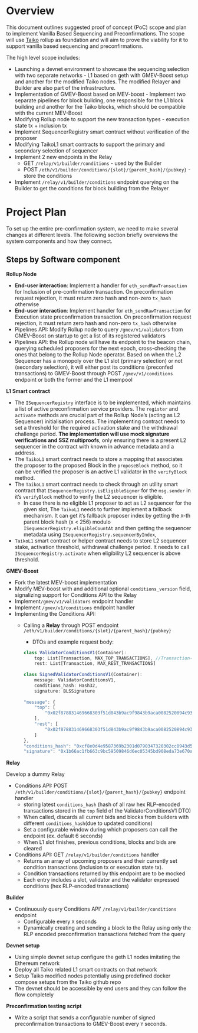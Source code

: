 # Overview
This document outlines suggested proof of concept (PoC) scope and plan to implement Vanilla Based Sequencing and Preconfirmations. The scope will use [Taiko](https://github.com/taikoxyz) rollup as foundation and will aim to prove the viability for it to support vanilla based sequencing and preconfirmations. 

The high level scope includes:

- Launching a devnet environment to showcase the sequencing selection with two separate networks - L1 based on geth with GMEV-Boost setup and another for the modified Taiko nodes. The modified Relayer and Builder are also part of the infrastructure.
- Implementation of GMEV-Boost based on MEV-boost - Implement two separate pipelines for block building, one responsible for the L1 block building and another for the Taiko blocks, which should be compatible with the current MEV-Boost
- Modifying Rollup node to support the new transaction types - execution state tx + inclusion tx
- Implement SequencerRegistry smart contract without verification of the proposer
- Modifying TaikoL1 smart contracts to support the primary and secondary selection of sequencer
- Implement 2 new endpoints in the Relay
    - GET  `/relay/v1/builder/conditions` - used by the Builder
    - POST `/eth/v1/builder/conditions/{slot}/{parent_hash}/{pubkey}` - store the conditions
- Implement `/relay/v1/builder/conditions` endpoint querying on the Builder to get the conditions for block building from the Relayer

# **Project Plan**

To set up the entire pre-confirmation system, we need to make several changes at different levels. The following section briefly overviews the system components and how they connect.

## Steps by Software component

**Rollup Node**

- **End-user interaction**: Implement a handler for `eth_sendRawTransaction` for Inclusion of pre-confirmation transaction. On preconfirmation request rejection, it must return zero hash and non-zero `tx_hash` otherwise
- **End-user interaction**: Implement handler for `eth_sendRawTransaction` for Execution state preconfirmation transaction. On preconfirmation request rejection, it must return zero hash and non-zero `tx_hash` otherwise
- Pipelines API: Modify Rollup node to query `/gmev/v1/validators` from GMEV-Boost on startup to get a list of its registered validators
- Pipelines API: the Rollup node will have its endpoint to the beacon chain, querying scheduled proposers for the next epoch, cross-checking the ones that belong to the Rollup Node operator. Based on when the L2 Sequencer has a monopoly over the L1 slot (primary selection) or not (secondary selection), it will either post its conditions (preconfed transactions) to GMEV-Boost through POST `/gmev/v1/conditions` endpoint or both the former and the L1 mempool

**L1 Smart contract**

- The `ISequencerRegistry` interface is to be implemented, which maintains a list of active preconfirmation service providers. The `register` and `activate` methods are crucial part of the Rollup Node’s (acting as L2 Sequencer) initialisation process. The implementing contract needs to set a threshold for the required activation stake and the withdrawal challenge period. **Тhe implementation will use mock signature verifications and SSZ multiproofs**, only ensuring there is a present L2 sequencer in the contract with known in advance metadata and a address.
- The `TaikoL1` smart contract needs to store a mapping that associates the proposer to the proposed Block in the `proposeBlock` method, so it can be verified the proposer is an active L1 validator in the `verifyBlock` method.
- The `TaikoL1` smart contract needs to check through an utility smart contract that `ISequencerRegistry.isEligibleSigner` for the `msg.sender` in it’s `verifyBlock` method to verify the L2 sequencer is eligible.
    - In case there is no eligible L1 proposer to act as L2 sequencer for the given slot, The `TaikoL1` needs to further implement a fallback mechanism. It can get it’s fallback proposer index by getting the `X`-th parent block hash (x < 256) modulo `ISequencerRegistry.eligibleCountAt` and then getting the sequencer metadata using `ISequencerRegistry.sequencerByIndex`,
- `TaikoL1` smart contract or helper contract needs to store L2 sequencer stake, activation threshold, withdrawal challenge period. It needs to call `ISequencerRegistry.activate` when eligibility L2 sequencer is above threshold.

**GMEV-Boost**

- Fork the latest MEV-boost implementation
- Modify MEV-boost with and additional optional `conditions_version` field, signalizing support for Conditions API to the Relay
- Implement`/gmev/v1/validators` endpoint handler
- Implement `/gmev/v1/conditions` endpoint handler
- Implementing the Conditions API:
    - Calling a **Relay** through POST endpoint `/eth/v1/builder/conditions/{slot}/{parent_hash}/{pubkey}`
        - DTOs and example request body:
        
        ```jsx
        class ValidatorConditionsV1(Container):
            top: List[Transaction, MAX_TOP_TRANSACTIONS], //Transaction-hex RLP encoded preconf tx
            rest: List[Transaction, MAX_REST_TRANSACTIONS]
            
        class SignedValidatorConditionsV1(Container):
            message: ValidatorConditionsV1,
            conditions_hash: Hash32,
            signature: BLSSignature
            
        "message": {
        	"top": [
        		"0x02f878831469668303f51d843b9ac9f9843b9aca0082520894c93269b73096998db66be0441e836d873535cb9c8894a19041886f000080c001a031cc29234036afbf9a1fb9476b463367cb1f957ac0b919b69bbc798436e604aaa018c4e9c3914eb27aadd0b91e10b18655739fcf8c1fc398763a9f1beecb8dddddd"
        	],
        	"rest": [
        		"0x02f878831469668303f51d843b9ac9f9843b9aca0082520894c93269b73096998db66be0441e836d873535cb9c8894a19041886f000080c001a031cc29234036afbf9a1fb9476b463367cb1f957ac0b919b69bbc798436e604aaa018c4e9c3914eb27aadd0b91e10b18655739fcf8c1fc398763a9f1beecb8eeeee",
        	]
        },
        "conditions_hash": "0xcf8e0d4e9587369b2301d0790347320302cc0943d5a1884560367e8208d920f2"
        "signature": "0x1b66ac1fb663c9bc59509846d6ec05345bd908eda73e670af888da41af171505cc411d61252fb6cb3fa0017b679f8bb2305b26a285fa2737f175668d0dff91cc1b66ac1fb663c9bc59509846d6ec05345bd908eda73e670af888da41af171505"
        ```
        

**Relay**

Develop a dummy Relay

- Conditions API: POST `/eth/v1/builder/conditions/{slot}/{parent_hash}/{pubkey}`  endpoint handler
    - storing latest `conditions_hash` (hash of all raw hex RLP-encoded transactions stored in the `top` field of the ValidatorConditionsV1 DTO)
    - When called, discards all current bids and blocks from builders with different `conditions_hash`(due to updated conditions)
    - Set a configurable window during which proposers can call the endpoint (ex. default 6 seconds)
    - When L1 slot finishes, previous conditions, blocks and bids are cleared
- Conditions API: GET `/relay/v1/builder/conditions` handler
    - Returns an array of upcoming proposers and their currently set condition transactions (inclusion tx or execution state tx).
    - Condition transactions returned by this endpoint are to be mocked
    - Each entry includes a slot, validator and the validator expressed conditions (hex RLP-encoded transactions)

**Builder**

- Continuously query Conditions API’ `/relay/v1/builder/conditions` endpoint
    - Configurable every `X` seconds
    - Dynamically creating and sending a block to the Relay using only the RLP encoded preconfirmation transactions fetched from the query

**Devnet setup**

- Using simple devnet setup configure the geth L1 nodes imitating the Ethereum network
- Deploy all Taiko related L1 smart contracts on that network
- Setup Taiko modified nodes potentially using predefined docker compose setups from the Taiko github repo
- The devnet should be accessible by end users and they can follow the flow completely

**Preconfirmation testing script**

- Write a script that sends a configurable number of signed preconfirmation transactions to GMEV-Boost every `Y` seconds.